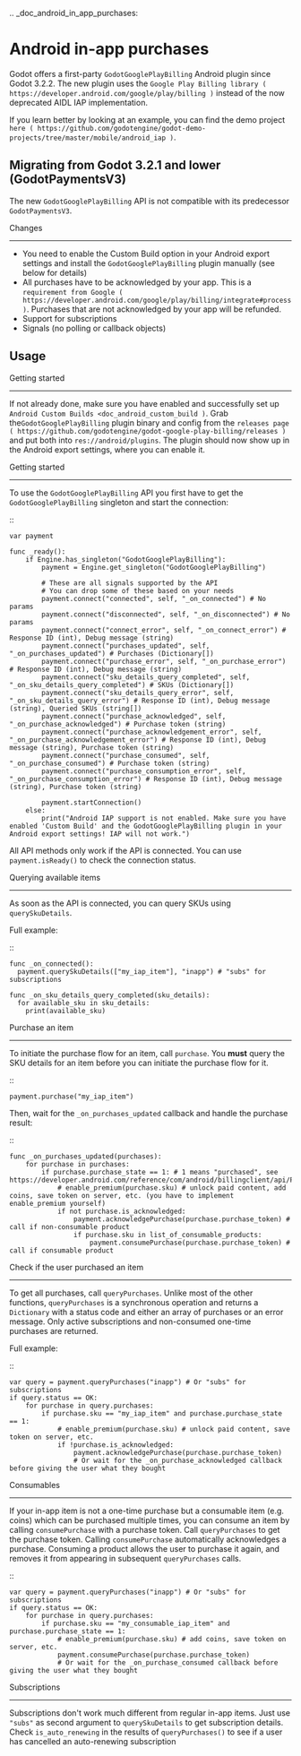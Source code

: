 .. _doc_android_in_app_purchases:

Android in-app purchases
========================

Godot offers a first-party `GodotGooglePlayBilling` Android plugin since Godot 3.2.2.
The new plugin uses the `Google Play Billing library ( https://developer.android.com/google/play/billing )`
instead of the now deprecated AIDL IAP implementation.

If you learn better by looking at an example, you can find the demo project
`here ( https://github.com/godotengine/godot-demo-projects/tree/master/mobile/android_iap )`.


Migrating from Godot 3.2.1 and lower (GodotPaymentsV3)
------------------------------------------------------

The new `GodotGooglePlayBilling` API is not compatible with its predecessor `GodotPaymentsV3`.

Changes
*******

- You need to enable the Custom Build option in your Android export settings and install
  the `GodotGooglePlayBilling` plugin manually (see below for details)
- All purchases have to be acknowledged by your app. This is a
  `requirement from Google ( https://developer.android.com/google/play/billing/integrate#process )`.
  Purchases that are not acknowledged by your app will be refunded.
- Support for subscriptions
- Signals (no polling or callback objects)


Usage
-----

Getting started
***************

If not already done, make sure you have enabled and successfully set up `Android Custom Builds <doc_android_custom_build )`.
Grab the`GodotGooglePlayBilling` plugin binary and config from the `releases page ( https://github.com/godotengine/godot-google-play-billing/releases )`
and put both into `res://android/plugins`.
The plugin should now show up in the Android export settings, where you can enable it.


Getting started
***************

To use the `GodotGooglePlayBilling` API you first have to get the `GodotGooglePlayBilling`
singleton and start the connection:

::

    var payment

    func _ready():
        if Engine.has_singleton("GodotGooglePlayBilling"):
            payment = Engine.get_singleton("GodotGooglePlayBilling")

            # These are all signals supported by the API
            # You can drop some of these based on your needs
            payment.connect("connected", self, "_on_connected") # No params
            payment.connect("disconnected", self, "_on_disconnected") # No params
            payment.connect("connect_error", self, "_on_connect_error") # Response ID (int), Debug message (string)
            payment.connect("purchases_updated", self, "_on_purchases_updated") # Purchases (Dictionary[])
            payment.connect("purchase_error", self, "_on_purchase_error") # Response ID (int), Debug message (string)
            payment.connect("sku_details_query_completed", self, "_on_sku_details_query_completed") # SKUs (Dictionary[])
            payment.connect("sku_details_query_error", self, "_on_sku_details_query_error") # Response ID (int), Debug message (string), Queried SKUs (string[])
            payment.connect("purchase_acknowledged", self, "_on_purchase_acknowledged") # Purchase token (string)
            payment.connect("purchase_acknowledgement_error", self, "_on_purchase_acknowledgement_error") # Response ID (int), Debug message (string), Purchase token (string)
            payment.connect("purchase_consumed", self, "_on_purchase_consumed") # Purchase token (string)
            payment.connect("purchase_consumption_error", self, "_on_purchase_consumption_error") # Response ID (int), Debug message (string), Purchase token (string)

            payment.startConnection()
        else:
            print("Android IAP support is not enabled. Make sure you have enabled 'Custom Build' and the GodotGooglePlayBilling plugin in your Android export settings! IAP will not work.")

All API methods only work if the API is connected. You can use `payment.isReady()` to check the connection status.


Querying available items
************************

As soon as the API is connected, you can query SKUs using `querySkuDetails`.

Full example:

::

    func _on_connected():
      payment.querySkuDetails(["my_iap_item"], "inapp") # "subs" for subscriptions

    func _on_sku_details_query_completed(sku_details):
      for available_sku in sku_details:
        print(available_sku)


Purchase an item
****************

To initiate the purchase flow for an item, call `purchase`.
You **must** query the SKU details for an item before you can
initiate the purchase flow for it.

::

    payment.purchase("my_iap_item")

Then, wait for the `_on_purchases_updated` callback and handle the purchase result:

::

    func _on_purchases_updated(purchases):
        for purchase in purchases:
            if purchase.purchase_state == 1: # 1 means "purchased", see https://developer.android.com/reference/com/android/billingclient/api/Purchase.PurchaseState#constants_1
                # enable_premium(purchase.sku) # unlock paid content, add coins, save token on server, etc. (you have to implement enable_premium yourself)
                if not purchase.is_acknowledged:                                        
                    payment.acknowledgePurchase(purchase.purchase_token) # call if non-consumable product
                    if purchase.sku in list_of_consumable_products:
                        payment.consumePurchase(purchase.purchase_token) # call if consumable product


Check if the user purchased an item
***********************************

To get all purchases, call `queryPurchases`. Unlike most of the other functions, `queryPurchases` is
a synchronous operation and returns a `Dictionary` with a status code
and either an array of purchases or an error message. Only active subscriptions and non-consumed one-time purchases are returned.

Full example:

::

    var query = payment.queryPurchases("inapp") # Or "subs" for subscriptions
    if query.status == OK:
        for purchase in query.purchases:
            if purchase.sku == "my_iap_item" and purchase.purchase_state == 1:
                # enable_premium(purchase.sku) # unlock paid content, save token on server, etc.
                if !purchase.is_acknowledged:
                    payment.acknowledgePurchase(purchase.purchase_token)
                    # Or wait for the _on_purchase_acknowledged callback before giving the user what they bought


Consumables
***********

If your in-app item is not a one-time purchase but a consumable item (e.g. coins) which can be purchased
multiple times, you can consume an item by calling `consumePurchase` with a purchase token.
Call `queryPurchases` to get the purchase token. Calling `consumePurchase` automatically
acknowledges a purchase.
Consuming a product allows the user to purchase it again, and removes it from appearing in subsequent `queryPurchases` calls.

::

    var query = payment.queryPurchases("inapp") # Or "subs" for subscriptions
    if query.status == OK:
        for purchase in query.purchases:
            if purchase.sku == "my_consumable_iap_item" and purchase.purchase_state == 1:
                # enable_premium(purchase.sku) # add coins, save token on server, etc.
                payment.consumePurchase(purchase.purchase_token)
                # Or wait for the _on_purchase_consumed callback before giving the user what they bought

Subscriptions
*************

Subscriptions don't work much different from regular in-app items. Just use `"subs"` as second
argument to `querySkuDetails` to get subscription details.
Check `is_auto_renewing` in the results of `queryPurchases()` to see if a
user has cancelled an auto-renewing subscription
